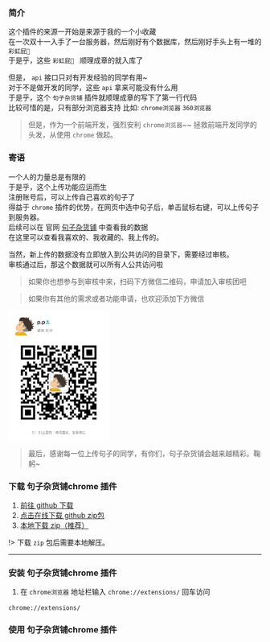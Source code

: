 ### 简介
这个插件的来源一开始是来源于我的一个小收藏  
在一次双十一入手了一台服务器，然后刚好有个数据库，然后刚好手头上有一堆的 `彩虹屁🌈 `  
于是乎，这些 `彩虹屁🌈 ` 顺理成章的就入库了  

但是， `api` 接口只对有开发经验的同学有用~  
对于不是做开发的同学，这些 `api` 拿来可能没有什么用  
于是乎，这个 `句子杂货铺` 插件就顺理成章的写下了第一行代码  
比较可惜的是，只有部分浏览器支持 比如: `chrome浏览器` `360浏览器`

> 但是，作为一个前端开发，强烈安利 `chrome浏览器`~~ 拯救前端开发同学的头发，从使用 `chrome` 做起。


### 寄语
一个人的力量总是有限的  
于是乎，这个上传功能应运而生  
注册账号后，可以上传自己喜欢的句子了  
得益于 `chrome` 插件的优势，在网页中选中句子后，单击鼠标右键，可以上传句子到服务器。  
后续可以在 官网 [句子杂货铺](https://www.tinker.run/sentence) 中查看我的数据  
在这里可以查看我喜欢的、我收藏的、我上传的。  

当然，新上传的数据没有立即放入到公共访问的目录下，需要经过审核。  
审核通过后，那这个数据就可以所有人公共访问啦

> 如果你也想参与到审核中来，扫码下方微信二维码，申请加入审核团吧

> 如果你有其他的需求或者功能申请，也欢迎添加下方微信

<img src="./docs/_media/wx_qrcode.jpeg" width = "200" height = "260" alt="图片名称" align=center />

> 最后，感谢每一位上传句子的同学，有你们，句子杂货铺会越来越精彩。鞠躬~


### 下载 句子杂货铺chrome 插件

1. [前往 github 下载](https://github.com/natsumep/chrome-sentence-store) 
2. <a download href="https://codeload.github.com/natsumep/chrome-sentence-store/zip/refs/heads/main"> 点击在线下载 github zip包</a>
3. <a download href="http://api.tinker.run/chrome-sentence-plug.zip"> 本地下载 zip（推荐）</a> 

!> 下载 `zip` 包后需要本地解压。

--- 


### 安装 句子杂货铺chrome 插件
1. 在 `chrome浏览器` 地址栏输入 `chrome://extensions/` 回车访问 
```text
chrome://extensions/ 
```

### 使用 句子杂货铺chrome 插件 

